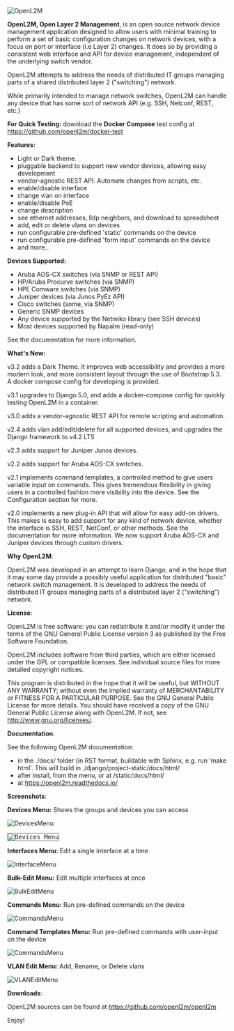 ![OpenL2M](docs/_static/openl2m_logo.png "OpenL2M logo")

__OpenL2M, Open Layer 2 Management__, is an open source network device management
application designed to allow users with minimal training to perform a set of basic
configuration changes on network devices, with a focus on port or interface (i.e Layer 2) changes.
It does so by providing a consistent web interface and API
for device management, independent of the underlying switch vendor.

OpenL2M attempts to address the needs of distributed IT groups managing parts
of a shared distributed layer 2 ("switching") network.

While primarily intended to manage network switches, OpenL2M can handle any device that has some
sort of network API (e.g. SSH, Netconf, REST, etc.)

__For Quick Testing:__ download the __Docker Compose__ test config at https://github.com/openl2m/docker-test

__Features:__

* Light or Dark theme.
* pluggable backend to support new vendor devices, allowing easy development
* vendor-agnostic REST API. Automate changes from scripts, etc.
* enable/disable interface
* change vlan on interface
* enable/disable PoE
* change description
* see ethernet addresses, lldp neighbors, and download to spreadsheet
* add, edit or delete vlans on devices
* run configurable pre-defined 'static' commands on the device
* run configurable pre-defined 'form input' commands on the device
* and more...

__Devices Supported:__

* Aruba AOS-CX switches (via SNMP or REST API)
* HP/Aruba Procurve switches (via SNMP)
* HPE Comware switches (via SNMP)
* Juniper devices (via Junos PyEz API)
* Cisco switches (some, via SNMP)
* Generic SNMP devices
* Any device supported by the Netmiko library (see SSH devices)
* Most devices supported by Napalm (read-only)

See the documentation for more information.

__What's New:__

v3.2 adds a Dark Theme. It improves web accessibility and provides a more modern look, and more consistent layout through the use of Bootstrap 5.3. A docker compose config for developing is provided.

v3.1 upgrades to Django 5.0, and adds a docker-compose config for quickly testing OpenL2M in a container.

v3.0 adds a vendor-agnostic REST API for remote scripting and automation.

v2.4 adds vlan add/edit/delete for all supported devices, and upgrades the Django framework to v4.2 LTS

v2.3 adds support for Juniper Junos devices.

v2.2 adds support for Aruba AOS-CX switches.

v2.1 implements command templates, a controlled method to give users variable input on commands.
This gives tremendous flexibility in giving users in a controlled fashion more visibility into the device.
See the Configuration section for more.

v2.0 implements a new plug-in API that will allow for easy add-on drivers.
This makes is easy to add support for any kind of network device,
whether the interface is SSH, REST, NetConf, or other methods.
See the documentation for more information. We now support Aruba AOS-CX and Juniper devices
through custom drivers.

__Why OpenL2M__:

OpenL2M was developed in an attempt to learn
Django, and in the hope that it may some day provide a possibly useful
application for distributed "basic" network switch management.
It is developed to address the needs of distributed IT groups managing parts
of a distributed layer 2 ("switching") network.

__License__:

OpenL2M is free software: you can redistribute it and/or modify it
under the terms of the GNU General Public License version 3 as published by
the Free Software Foundation.

OpenL2M includes software from third parties, which are either licensed under
the GPL or compatible licenses.
See individual source files for more detailed copyright notices.

This program is distributed in the hope that it will be useful, but WITHOUT
ANY WARRANTY; without even the implied warranty of MERCHANTABILITY or
FITNESS FOR A PARTICULAR PURPOSE. See the GNU General Public License for
more details.  You should have received a copy of the GNU General Public
License along with OpenL2M. If not, see <http://www.gnu.org/licenses/>.

__Documentation__:

See the following OpenL2M documentation:

* in the ./docs/ folder (in RST format, buildable with Sphinx, e.g. run 'make html'.
  This will build in ./django/project-static/docs/html/
* after install, from the menu, or at <your-website-url>/static/docs/html/
* at https://openl2m.readthedocs.io/

__Screenshots__:

__Devices Menu:__ Shows the groups and devices you can access

![DevicesMenu](docs/_static/devices-menu.png "Devices Menu")

<kbd><img src= "docs/_static/devices-menu.png" alt="Devices Menu" style="border: 1px solid grey;"></kbd>


__Interfaces Menu:__ Edit a single interface at a time

![InterfaceMenu](docs/_static/interfaces-menu.png "Interface Menu")


__Bulk-Edit Menu:__ Edit multiple interfaces at once

![BulkEditMenu](docs/_static/bulkedit-menu.png "Bulk Edit Menu")


__Commands Menu:__ Run pre-defined commands on the device

![CommandsMenu](docs/_static/commands-menu.png "Commands Menu")


__Command Templates Menu:__ Run pre-defined commands with user-input on the device

![CommandsMenu](docs/_static/commands-menu.png "Commands Menu")


__VLAN Edit Menu:__ Add, Rename, or Delete vlans

![VLANEditMenu](docs/_static/vlan-edit.png "VLAN Edit Menu")


__Downloads__:

OpenL2M sources can be found at
<https://github.com/openl2m/openl2m>

Enjoy!
